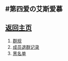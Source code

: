 #第四爱の艾斯爱慕
---
[返回主页](https://github.com/CyanCityGroup/CyanCityGroup)
---

1. [群规](./GroupRole.md)
2. [成员退群记录](./ExitCount.md)
3. [黑名单](./BlackList.md)

